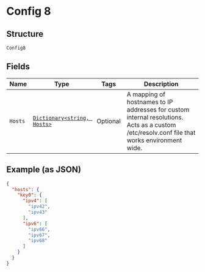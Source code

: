 
# Config 8

## Structure

`Config8`

## Fields

| Name | Type | Tags | Description |
|  --- | --- | --- | --- |
| `Hosts` | [`Dictionary<string, Hosts>`](../../doc/models/hosts.md) | Optional | A mapping of hostnames to IP addresses for custom internal resolutions. Acts as a custom /etc/resolv.conf file that works environment wide. |

## Example (as JSON)

```json
{
  "hosts": {
    "key0": {
      "ipv4": [
        "ipv42",
        "ipv43"
      ],
      "ipv6": [
        "ipv66",
        "ipv67",
        "ipv68"
      ]
    }
  }
}
```

